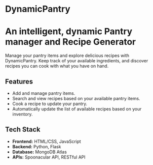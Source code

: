 # DynamicPantry
# An intelligent, dynamic Pantry manager and Recipe Generator

Manage your pantry items and explore delicious recipes with DynamicPantry. Keep track of your available ingredients, and discover recipes you can cook with what you have on hand.

## Features

- Add and manage pantry items.
- Search and view recipes based on your available pantry items.
- Cook a recipe to update your pantry.
- Automatically update the list of available recipes based on your inventory.

## Tech Stack

- **Frontend:** HTML/CSS, JavaScript
- **Backend:** Python, Flask
- **Database:** MongoDB Atlas
- **APIs:** Spoonacular API, RESTful API
